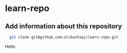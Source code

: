 # learn-repo

## Add information about this repository
```bash
  git clone git@github.com:alibaihaqi/learn-repo.git
```

Hello